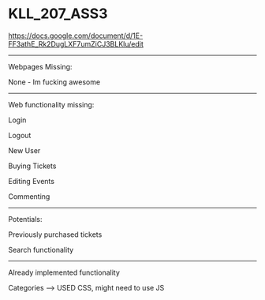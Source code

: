 # KLL_207_ASS3


https://docs.google.com/document/d/1E-FF3athE_Rk2DugLXF7umZiCJ3BLKlu/edit


-----
Webpages Missing:

None - Im fucking awesome

-----
Web functionality missing:

Login

Logout

New User

Buying Tickets

Editing Events

Commenting

-----
Potentials:

Previously purchased tickets

Search functionality

-----
Already implemented functionality

Categories --> USED CSS, might need to use JS
